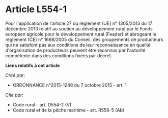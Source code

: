 # Article L554-1

Pour l'application de l'article 27 du règlement (UE) n° 1305/2013 du 17 décembre 2013 relatif au soutien au développement
rural par le Fonds européen agricole pour le développement rural (Feader) et abrogeant le règlement (CE) n° 1698/2005 du
Conseil, des groupements de producteurs qui ne satisfont pas aux conditions de leur reconnaissance en qualité d'organisation
de producteurs peuvent être reconnus par l'autorité compétente dans des conditions fixées par décret.

**Liens relatifs à cet article**

_Créé par_:

  - ORDONNANCE n°2015-1248 du 7 octobre 2015 - art. 1

_Cité par_:

  - Code rural - art. D554-2 (V)
  - Code rural et de la pêche maritime - art. R556-5 (Ab)

